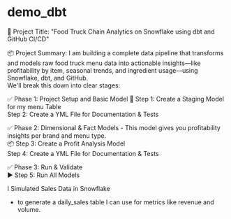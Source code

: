 # demo_dbt  
🧠 Project Title:
"Food Truck Chain Analytics on Snowflake using dbt and GitHub CI/CD"

📦 Project Summary:
I am building a complete data pipeline that transforms and models raw food truck menu data into actionable insights—like profitability by item, seasonal trends, and ingredient usage—using Snowflake, dbt, and GitHub.  
We'll break this down into clear stages:  

✅ Phase 1: Project Setup and Basic Model
🔧 Step 1: Create a Staging Model for my menu Table  
   Step 2: Create a YML File for Documentation & Tests

✅ Phase 2: Dimensional & Fact Models - This model gives you profitability insights per brand and menu type.  
📦 Step 3: Create a Profit Analysis Model  
Step 4: Create a YML File for Documentation & Tests  

✅ Phase 3: Run & Validate  
▶️ Step 5: Run All Models

I Simulated Sales Data in Snowflake
- to generate a daily_sales table I can use for metrics like revenue and volume.
